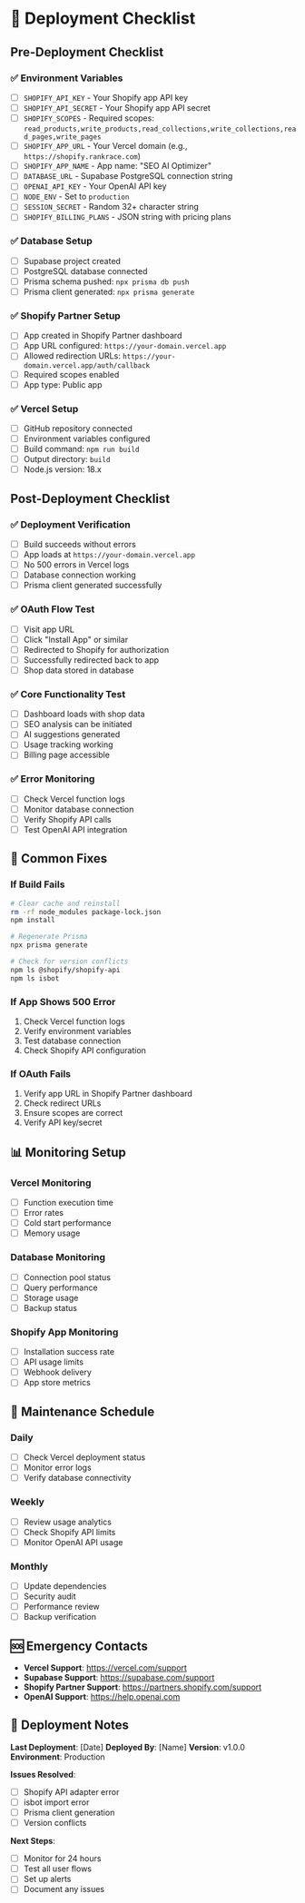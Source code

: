 # 🚀 Deployment Checklist

## Pre-Deployment Checklist

### ✅ Environment Variables
- [ ] `SHOPIFY_API_KEY` - Your Shopify app API key
- [ ] `SHOPIFY_API_SECRET` - Your Shopify app API secret
- [ ] `SHOPIFY_SCOPES` - Required scopes: `read_products,write_products,read_collections,write_collections,read_pages,write_pages`
- [ ] `SHOPIFY_APP_URL` - Your Vercel domain (e.g., `https://shopify.rankrace.com`)
- [ ] `SHOPIFY_APP_NAME` - App name: "SEO AI Optimizer"
- [ ] `DATABASE_URL` - Supabase PostgreSQL connection string
- [ ] `OPENAI_API_KEY` - Your OpenAI API key
- [ ] `NODE_ENV` - Set to `production`
- [ ] `SESSION_SECRET` - Random 32+ character string
- [ ] `SHOPIFY_BILLING_PLANS` - JSON string with pricing plans

### ✅ Database Setup
- [ ] Supabase project created
- [ ] PostgreSQL database connected
- [ ] Prisma schema pushed: `npx prisma db push`
- [ ] Prisma client generated: `npx prisma generate`

### ✅ Shopify Partner Setup
- [ ] App created in Shopify Partner dashboard
- [ ] App URL configured: `https://your-domain.vercel.app`
- [ ] Allowed redirection URLs: `https://your-domain.vercel.app/auth/callback`
- [ ] Required scopes enabled
- [ ] App type: Public app

### ✅ Vercel Setup
- [ ] GitHub repository connected
- [ ] Environment variables configured
- [ ] Build command: `npm run build`
- [ ] Output directory: `build`
- [ ] Node.js version: 18.x

## Post-Deployment Checklist

### ✅ Deployment Verification
- [ ] Build succeeds without errors
- [ ] App loads at `https://your-domain.vercel.app`
- [ ] No 500 errors in Vercel logs
- [ ] Database connection working
- [ ] Prisma client generated successfully

### ✅ OAuth Flow Test
- [ ] Visit app URL
- [ ] Click "Install App" or similar
- [ ] Redirected to Shopify for authorization
- [ ] Successfully redirected back to app
- [ ] Shop data stored in database

### ✅ Core Functionality Test
- [ ] Dashboard loads with shop data
- [ ] SEO analysis can be initiated
- [ ] AI suggestions generated
- [ ] Usage tracking working
- [ ] Billing page accessible

### ✅ Error Monitoring
- [ ] Check Vercel function logs
- [ ] Monitor database connection
- [ ] Verify Shopify API calls
- [ ] Test OpenAI API integration

## 🔧 Common Fixes

### If Build Fails
```bash
# Clear cache and reinstall
rm -rf node_modules package-lock.json
npm install

# Regenerate Prisma
npx prisma generate

# Check for version conflicts
npm ls @shopify/shopify-api
npm ls isbot
```

### If App Shows 500 Error
1. Check Vercel function logs
2. Verify environment variables
3. Test database connection
4. Check Shopify API configuration

### If OAuth Fails
1. Verify app URL in Shopify Partner dashboard
2. Check redirect URLs
3. Ensure scopes are correct
4. Verify API key/secret

## 📊 Monitoring Setup

### Vercel Monitoring
- [ ] Function execution time
- [ ] Error rates
- [ ] Cold start performance
- [ ] Memory usage

### Database Monitoring
- [ ] Connection pool status
- [ ] Query performance
- [ ] Storage usage
- [ ] Backup status

### Shopify App Monitoring
- [ ] Installation success rate
- [ ] API usage limits
- [ ] Webhook delivery
- [ ] App store metrics

## 🔄 Maintenance Schedule

### Daily
- [ ] Check Vercel deployment status
- [ ] Monitor error logs
- [ ] Verify database connectivity

### Weekly
- [ ] Review usage analytics
- [ ] Check Shopify API limits
- [ ] Monitor OpenAI API usage

### Monthly
- [ ] Update dependencies
- [ ] Security audit
- [ ] Performance review
- [ ] Backup verification

## 🆘 Emergency Contacts

- **Vercel Support**: https://vercel.com/support
- **Supabase Support**: https://supabase.com/support
- **Shopify Partner Support**: https://partners.shopify.com/support
- **OpenAI Support**: https://help.openai.com

## 📝 Deployment Notes

**Last Deployment**: [Date]
**Deployed By**: [Name]
**Version**: v1.0.0
**Environment**: Production

**Issues Resolved**:
- [ ] Shopify API adapter error
- [ ] isbot import error
- [ ] Prisma client generation
- [ ] Version conflicts

**Next Steps**:
- [ ] Monitor for 24 hours
- [ ] Test all user flows
- [ ] Set up alerts
- [ ] Document any issues 